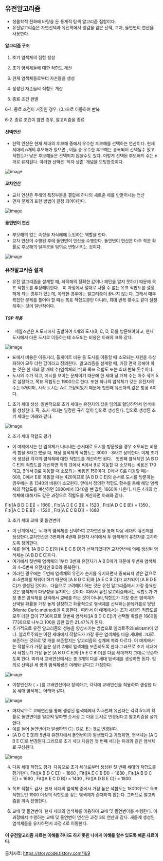 ## 유전알고리즘
* 생물학적 진화에 바탕을 둔 통계적 탐색 알고리즘 집합이다.
* 유전알고리즘은 자연선택과 유전학에서 영감을 얻은 선택, 교차, 돌연변이 연산을 사용한다.
#### 알고리즘 구조
1. 초기 염색체의 집합 생성

2. 초기 염색체들에 대한 적합도 계산

3. 현재 염색체들로부터 자손들을 생성

4. 생성된 자손들의 적합도 계산

5. 종료 조건 판별

6-1. 종료 조건이 거짓인 경우, (3.)으로 이동하여 반복

6-2. 종료 조건이 참인 경우, 알고리즘을 종료

#### 선택연산
* 선택 연산은 현재 세대의 후보해 중에서 우수한 후보해를 선택하는 연산이다.  현재 세대의 n개의 후보해가 있으면 , 이들 중 우수한 후보해는 중복되어 선택될수 있고 적합도가 낮은  후보해들은  선택되지 않을수도 있다. 이렇게 선택된 후보해의 수는 n개로 유지된다. 이러한 선택은 '적자 생존' 개념을 모방한것이다.

![image](https://user-images.githubusercontent.com/101339244/174268201-34c37860-c03e-46cd-ae11-26f6262b16f2.png)

#### 교차연산
* 교차 연산은 두해의 특징부분을 결합해 하나의 새로운 해를 만들어내는 연산
* 먼저 문제의 표현 방법이 결정 되어야한다.


![image](https://user-images.githubusercontent.com/101339244/174264462-d59488da-8d3c-4ec0-b25a-902b678af046.png)


#### 돌연변이 연산 
* 부모해의 없는 속성을 자식해에 도입하는 역할을 한다.
* 교차 연산이 수행된 후에 돌연변이 연산을 수행한다. 돌연변이 연산은 아주 작은 확률로 후보해의 일부분을 임의로 변형시키는 것이다. 


![image](https://user-images.githubusercontent.com/101339244/174264565-01983f07-a924-4951-95ec-60a6c359c42f.png)


### 유전알고리즘 설계 
* 유전 알고리즘을 설계할 때, 최적해의 정확한 값이나 패턴을 알지 못하기 때문에 목표 적합도를 추정해야한다.   이 과정에서 절대로 나올 수 없는 목표 적합도를 설정하게 되는 경우가 있는데, 이러한 경우에는 알고리즘이 끝나지 않는다. 그래서 매우 복잡한 문제를 풀어야 할 때는 목표 적합도뿐만 아니라, 최대 반복 횟수도 같이 설정해주는 것이 일반적이다.
##### TSP 적용
*   세일즈맨은 A 도시에서 출발하여 4개의 도시(B, C, D, E)를 방문해야하고, 현재 도시에서 다른 도시로 이동하는데 소모되는 비용은 아래의 표와 같다.


![image](https://user-images.githubusercontent.com/101339244/174276339-ace148a7-2e8c-4c7f-a70a-36a429344696.png)


* 표에서 비용은 이동거리, 톨게이트 비용 등 도시를 이동할 때 소모되는 자원을 추상화하여 모두 더한 값이라고 정의한다.  알고리즘을 설계할 때, 가장 먼저 정해야 하는 것은 한 세대 당 개체 수(염색체의 수)와 목표 적합도 또는 최대 반복 횟수이다.
* 도시의 수가 적고, 예시를 보이는 문제이기 때문에 한 세대 당 개체 수는 아주 작게 5로 설정하고, 목표 적합도는 1900으로 한다. 또한 하나의 염색체가 갖는 유전자의 수는 5개이며, 시작 도시는 A로 고정되었기 때문에 첫번째 유전자의 값은 항상 A이다.

1) 초기 세대 생성  일반적으로 초기 세대는 유전자의 값을 임의로 할당하면서 염색체를 생성한다. 즉, 초기 세대는 일정한 규칙 없이 임의로 생성된다. 임의로 생성된 초기 세대는 아래와 같다.

![image](https://user-images.githubusercontent.com/101339244/174276616-18441383-4644-47ff-a59e-a4422ba398e3.png)

2) 초기 세대 적합도 평가
* 이 예제에서는 한 염색체가 나타내는 순서대로 도시를 방문했을 경우 소모되는 비용의 합을 S라고 했을 때, 해당 염색체의 적합도는 3000 - S라고 정의한다. 이제 초기에 생성된 각각의 염색체에 대한 적합도를 계산하면 된다.   첫번째 염색체인 [A B D C E]의 적합도를 계산하면 위의 표에서 A에서 B로 이동할 때 소모되는 비용은 170이고, B에서 D로 이동할 때 소모되는 비용은 150이다. D에서 C로 이동할 때는 600, C에서 E로 이동할 때는 420이므로 [A B D C E]의 순서로 도시를 방문하는 경우에는 총 1340의 비용이 소모된다. 앞에서 정의한 적합도 함수를 통해 해당 염색체의 적합도를 계산하면 3000에서 1340을 뺀 값인 1660이 나온다. 다른 4개의 염색체에 대해서도 같은 과정으로 적합도를 계산하면 아래와 같다.

Fit([A B D C E]) = 1660  ,
Fit([A D E C B]) = 1520  ,
Fit([A D C E B]) = 1350  ,
Fit([A C D E B]) = 1520  ,
Fit([A E C B D]) = 1680  

3) 초기 세대 교배 및 돌연변이  
* 이 단계에서는 두 개의 염색체를 선택하여 교차연산을 통해 다음 세대의 유전체를 생성한다.교차연산은 3번째와 4번째 유전자 사이에서 두 염색체의 유전자를 교차하도록 정의한다.
* 예를 들어, [A B D C E]와 [A E C B D]가 선택되었다면 교차연산에 의해 생성된 염색체는 [A B D E C]이다. 
* 여기에서 첫번째 염색체의 1부터 3번째 유전자가 A B D이기 때문에 두번째 염색체의 4~5번째 유전자인 B D와 중복된다. 
* 이러한 경우에는 두번째 염색체의 유전자 순서를 유지하면서 중복되지 않은 값으로 4~5번째를 채워야 하기 때문에 [A B D C E]와 [A E C B D]가 교차되어 [A B D E C]가 생성된 것이다.  다음으로 고려해야 하는 것은 유전 알고리즘에서 가장 중요한 것은 염색체의 다양성을 유지하는 것이다. 따라서 유전 알고리즘에서는 적합도가 가장 좋은 염색체를 선택해서 교배를 하는 것이 아니라,적합도가 가장 좋은 염색체가 선택될 확률을 가장 높게 설정하고 확률적으로 염색체를 선택하는몬테카를로 방법(Monte Carlo method)을 이용한다.  따라서 이 예제에서는 초기 세대의 적합도를 모두 더한 값이 7730이므로 첫번째 염색체([A B D C E])가 선택될 확률은 1660을 7730으로 나누고 100을 곱한 값인 21.47%가 된다. 
*  추가적으로 유전 알고리즘의 성능을 향상시키는 방법으로 엘리트주의(elitism)이 있다. 엘리트주의는 이전 세대에서 적합도가 가장 좋은 염색체를 다음 세대에 그대로 보존하는 것으로 몇 개를 보존할지는 알고리즘의 설계에 따라 다르다. 이 예제에서는 적합도가 가장 높은 상위 2개의 염색체를 보존하도록 한다.그러므로 초기 세대에서 적합도가 가장 높은 [A B D C E]와 [A E C B D]를 다음 세대까지 그대로 보존하도록 한다. 따라서 교배연산에서는 총 3개의 다음 세대 염색체를 생성하면 된다. 임의로 선택된 세 쌍의 염색체쌍은 아래와 같다고 가정한다.


![image](https://user-images.githubusercontent.com/101339244/174278944-6360498c-286b-4f01-a29a-8a87cbb31936.png)

* 이항연산자 ( + )를 교배연산이라 정의하고, 각각에 교배연산을 적용하여 생성한 다음 세대 염색체는 아래와 같다.

![image](https://user-images.githubusercontent.com/101339244/174278999-3122870e-beeb-4560-982f-ac7e9ac9da4f.png)

* 마지막으로 교배연산을 통해 생성된 염색체에서 2~5번째 유전자는 각각 5%의 확률로 돌연변이를 일으켜 알파벳 순서상 그 다음 도시로 변경된다고 알고리즘을 설계한다. 
* 예를 들어 돌연변이가 발생하면 C는 D로, E는 B로 변경된다.
* [A D C E B]의 5번째 유전자에서 돌연변이가 발생했다고 가정하면, 염색체는 [A D B E C]로 변경된다.그러므로 초기 세대 다음인 첫 번째 세대는 아래와 같은 염색체로 구성된다.

![image](https://user-images.githubusercontent.com/101339244/174279113-f5abee24-2525-491f-8a56-4228d018cf81.png)

4) 다음 세대 적합도 평가  다음으로 초기 세대로부터 생성된 첫 번째 세대의 적합도를 평가한다.
 Fit([A B D C E]) = 1660  , Fit([A E C B D]) = 1680 , Fit([A B D C E]) = 1660 , Fit([A E C D B]) = 1430 , Fit([A D B E C]) = 1800
 
 5) 목표 적합도 검사  현재 세대의 염색체 중에서 가장 높은 적합도는 1800이므로 목표 적합도인 1900 이상의 적합도를 갖는 염색체가 존재하지 않는다. 그러므로 알고리즘을 계속 진행한다.
 
 6) 교배 및 돌연변이  현재 세대의 염색체를 이용하여 교배 및 돌연변이를 수행한다. 이 과정에서 수행하는 교배 및 돌연변이 연산은 과정 3의 연산과 같다. 새롭게 생성된 염색체들을 유지하면서 과정 4로 이동한다.
#### 이 유전알고리즘 자료는 이해를 하나도 하지 못한 나에게 이해를 할수 있도록 해준 자료이다.
출처자료: https://storycode.tistory.com/169




